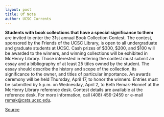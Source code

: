 ```yaml
---
layout: post
title: Of Note
author: UCSC Currents
---
```


**Students with book collections that have a special significance to them** are invited to enter the 31st annual Book Collection Contest. The contest, sponsored by the Friends of the UCSC Library, is open to all undergraduate and graduate students at UCSC. Cash prizes of $300, $200, and $100 will be awarded to the winners, and winning collections will be exhibited in McHenry Library. Those interested in entering the contest must submit an essay and a bibliography of at least 25 titles owned by the student. The essay should describe the history and scope of the collection, its significance to the owner, and titles of particular importance. An awards ceremony will be held Thursday, April 17, to honor the winners. Entries must be submitted by 5 p.m. on Wednesday, April 2, to Beth Remak-Honnef at the McHenry Library reference desk. Contest details are available at the reference desk. For more information, call (408) 459-2459 or e-mail remak@cats.ucsc.edu.

[Source](http://www1.ucsc.edu/oncampus/currents/97-03-24/ofnote.htm "Permalink to Of Note: 03-24-97")
